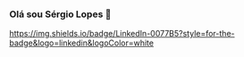 ### Olá sou Sérgio Lopes  👋

https://img.shields.io/badge/LinkedIn-0077B5?style=for-the-badge&logo=linkedin&logoColor=white

